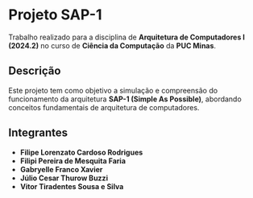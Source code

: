 # Projeto SAP-1

Trabalho realizado para a disciplina de **Arquitetura de Computadores I (2024.2)** no curso de **Ciência da Computação** da **PUC Minas**.

## Descrição

Este projeto tem como objetivo a simulação e compreensão do funcionamento da arquitetura **SAP-1 (Simple As Possible)**, abordando conceitos fundamentais de arquitetura de computadores.

## Integrantes

- **Filipe Lorenzato Cardoso Rodrigues**  
- **Filipi Pereira de Mesquita Faria**  
- **Gabryelle Franco Xavier**  
- **Júlio Cesar Thurow Buzzi**  
- **Vitor Tiradentes Sousa e Silva**
